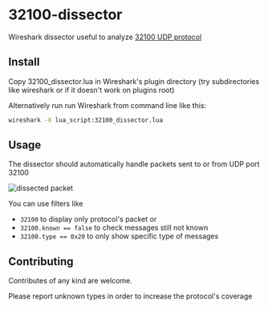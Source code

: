 # 32100-dissector
Wireshark dissector useful to analyze [32100 UDP protocol](https://github.com/fbertone/lib32100/wiki)

## Install
Copy 32100_dissector.lua in Wireshark's plugin directory (try subdirectories like wireshark or <version> if it doesn't work on plugins root)

Alternatively run run Wireshark from command line like this:

```bash
wireshark -X lua_script:32100_dissector.lua
```

## Usage
The dissector should automatically handle packets sent to or from UDP port 32100

![dissected packet](https://github.com/fbertone/32100-dissector/raw/master/images/snap1.jpeg "Example of dissected packet")

You can use filters like
* `32100` to display only protocol's packet or
* `32100.known == false` to check messages still not known
* `32100.type == 0x20` to only show specific type of messages

## Contributing
Contributes of any kind are welcome.

Please report unknown types in order to increase the protocol's coverage

